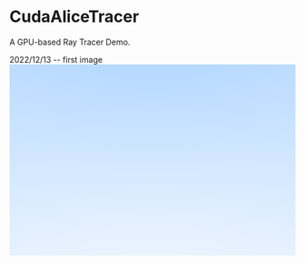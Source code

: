 # CudaAliceTracer
 A GPU-based Ray Tracer Demo. 


2022/12/13
-- first image
![](showcases/test.png)